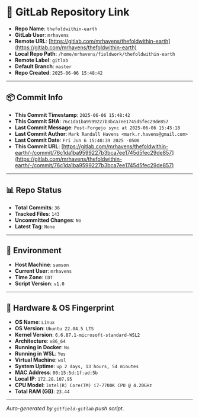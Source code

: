 # 🔗 GitLab Repository Link

- **Repo Name**: `thefoldwithin-earth`
- **GitLab User**: `mrhavens`
- **Remote URL**: [https://gitlab.com/mrhavens/thefoldwithin-earth](https://gitlab.com/mrhavens/thefoldwithin-earth)
- **Local Repo Path**: `/home/mrhavens/fieldwork/thefoldwithin-earth`
- **Remote Label**: `gitlab`
- **Default Branch**: `master`
- **Repo Created**: `2025-06-06 15:48:42`

---

## 📦 Commit Info

- **This Commit Timestamp**: `2025-06-06 15:48:42`
- **This Commit SHA**: `76c1da1ba9599227b3bca7ee1745d5fec29de857`
- **Last Commit Message**: `Post-Forgejo sync at 2025-06-06 15:45:18`
- **Last Commit Author**: `Mark Randall Havens <mark.r.havens@gmail.com>`
- **Last Commit Date**: `Fri Jun 6 15:48:39 2025 -0500`
- **This Commit URL**: [https://gitlab.com/mrhavens/thefoldwithin-earth/-/commit/76c1da1ba9599227b3bca7ee1745d5fec29de857](https://gitlab.com/mrhavens/thefoldwithin-earth/-/commit/76c1da1ba9599227b3bca7ee1745d5fec29de857)

---

## 📊 Repo Status

- **Total Commits**: `36`
- **Tracked Files**: `143`
- **Uncommitted Changes**: `No`
- **Latest Tag**: `None`

---

## 🧽 Environment

- **Host Machine**: `samson`
- **Current User**: `mrhavens`
- **Time Zone**: `CDT`
- **Script Version**: `v1.0`

---

## 🧬 Hardware & OS Fingerprint

- **OS Name**: `Linux`
- **OS Version**: `Ubuntu 22.04.5 LTS`
- **Kernel Version**: `6.6.87.1-microsoft-standard-WSL2`
- **Architecture**: `x86_64`
- **Running in Docker**: `No`
- **Running in WSL**: `Yes`
- **Virtual Machine**: `wsl`
- **System Uptime**: `up 2 days, 13 hours, 54 minutes`
- **MAC Address**: `00:15:5d:1f:ad:5b`
- **Local IP**: `172.28.107.95`
- **CPU Model**: `Intel(R) Core(TM) i7-7700K CPU @ 4.20GHz`
- **Total RAM (GB)**: `23.44`

---

_Auto-generated by `gitfield-gitlab` push script._

